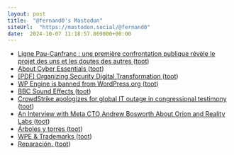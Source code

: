 ```yaml
---
layout: post
title:  "@fernand0's Mastodon"
siteUrl:  "https://mastodon.social/@fernand0"
date:  2024-10-07 11:18:57.869000+00:00
---
```

*  [Ligne Pau-Canfranc : une première confrontation publique révèle le projet des uns et les doutes des autres ](https://www.larepubliquedespyrenees.fr/economie/pau-canfranc/ligne-pau-canfranc-une-premiere-confrontation-publique-revelant-le-projet-des-uns-et-les-doutes-des-autres-21523110.ph) ([toot](https://mastodon.social/@fernand0/113265864722848997))
*  [About Cyber Essentials ](https://www.ncsc.gov.uk/cyberessentials/overvie) ([toot](https://mastodon.social/@fernand0/113265693755902545))
*  [[PDF] Organizing Security Digital Transformation   ](https://services.google.com/fh/files/misc/organizing_security_digital_transformation.pdf) ([toot](https://mastodon.social/@fernand0/113265440127838163))
*  [WP Engine is banned from WordPress.org ](https://wordpress.org/news/2024/09/wp-engine-banned) ([toot](https://mastodon.social/@fernand0/113265276212868168))
*  [BBC Sound Effects ](https://sound-effects.bbcrewind.co.uk/search?cat=Machine) ([toot](https://mastodon.social/@fernand0/113264932787004190))
*  [CrowdStrike apologizes for global IT outage in congressional testimony ](https://www.theguardian.com/technology/2024/sep/24/crowdstrike-outage-microsoft-apology?CMP=fb_a-technology_b-gdntec) ([toot](https://mastodon.social/@fernand0/113264258389883851))
*  [An Interview with Meta CTO Andrew Bosworth About Orion and Reality Labs ](https://stratechery.com/2024/an-interview-with-meta-cto-andrew-bosworth-about-orion-and-reality-labs) ([toot](https://mastodon.social/@fernand0/113263467725492173))
*  [Árboles y torres ](https://www.flickr.com/photos/fernand0/54029481493) ([toot](https://mastodon.social/@fernand0/113261678634081460))
*  [WPE & Trademarks ](https://ma.tt/2024/09/wordpress-engine) ([toot](https://mastodon.social/@fernand0/113261621036797706))
*  [Reparación. ](https://avecesunafoto.wordpress.com/2024/10/06/reparacion) ([toot](https://mastodon.social/@fernand0/113261602722870518))
